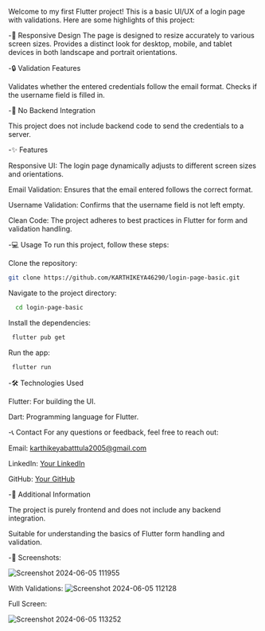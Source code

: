 Welcome to my first Flutter project! This is a basic UI/UX of a login page with validations. Here are some highlights of this project:

-📱 Responsive Design
The page is designed to resize accurately to various screen sizes.
Provides a distinct look for desktop, mobile, and tablet devices in both landscape and portrait orientations.

-🔒 Validation Features

Validates whether the entered credentials follow the email format.
Checks if the username field is filled in.

-🚫 No Backend Integration

This project does not include backend code to send the credentials to a server.

-✨ Features

Responsive UI: The login page dynamically adjusts to different screen sizes and orientations.

Email Validation: Ensures that the email entered follows the correct format.

Username Validation: Confirms that the username field is not left empty.

Clean Code: The project adheres to best practices in Flutter for form and validation handling.

-💻 Usage
To run this project, follow these steps:

Clone the repository:
``` bash
git clone https://github.com/KARTHIKEYA46290/login-page-basic.git
```
    
Navigate to the project directory:
  ```bash
    cd login-page-basic
   ```
 Install the dependencies:
  ```bash
   flutter pub get
   ```
 Run the app:
  ```bash
   flutter run
   ```

-🛠️ Technologies Used

Flutter: For building the UI.

Dart: Programming language for Flutter.

-📞 Contact
For any questions or feedback, feel free to reach out:

Email: karthikeyabatttula2005@gmail.com

LinkedIn: [Your LinkedIn](https://www.linkedin.com/in/karthikeya-battula-46290pr/)

GitHub: [Your GitHub](https://github.com/KARTHIKEYA46290)

-📝 Additional Information

The project is purely frontend and does not include any backend integration.

Suitable for understanding the basics of Flutter form handling and validation.

-📸 Screenshots:

![Screenshot 2024-06-05 111955](https://github.com/KARTHIKEYA46290/login-page-basic/assets/171713398/482d5443-e22d-474f-8fed-c7ade147038b)

With Validations:
![Screenshot 2024-06-05 112128](https://github.com/KARTHIKEYA46290/login-page-basic/assets/171713398/cb7214b8-233e-4c18-a272-7a0003d6e4d9)

Full Screen:

![Screenshot 2024-06-05 113252](https://github.com/KARTHIKEYA46290/login-page-basic/assets/171713398/95aa7064-12e8-4c6a-87f3-1f37df333555)
